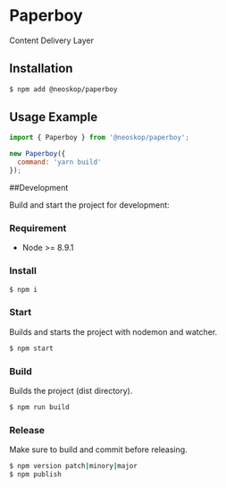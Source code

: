# Paperboy

Content Delivery Layer

## Installation

```bash
$ npm add @neoskop/paperboy
```

## Usage Example

```javascript
import { Paperboy } from '@neoskop/paperboy';

new Paperboy({
  command: 'yarn build'
});
```

##Development

Build and start the project for development:

### Requirement

- Node >= 8.9.1

### Install

```bash
$ npm i
```

### Start

Builds and starts the project with nodemon and watcher.

```bash
$ npm start
```

### Build

Builds the project (dist directory).

```bash
$ npm run build
```

### Release

Make sure to build and commit before releasing.

```bash
$ npm version patch|minory|major
$ npm publish
```
